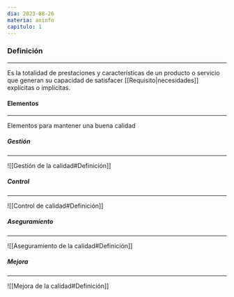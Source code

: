 ```yaml
---
dia: 2023-08-26
materia: aninfo
capitulo: 1
---
```

### Definición
---
Es la totalidad de prestaciones y características de un producto o servicio que generan su capacidad de satisfacer [[Requisito|necesidades]] explícitas o implícitas.

#### Elementos
---
Elementos para mantener una buena calidad

##### Gestión
---
![[Gestión de la calidad#Definición]]

##### Control
---
![[Control de calidad#Definición]]

##### Aseguramiento
---
![[Aseguramiento de la calidad#Definición]]

##### Mejora
---
![[Mejora de la calidad#Definición]]
